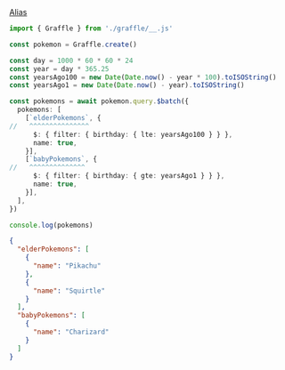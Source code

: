 <div class="ExampleSnippet">
<a href="../../examples/document-builder/alias">Alias</a>

<!-- dprint-ignore-start -->
```ts twoslash
import { Graffle } from './graffle/__.js'

const pokemon = Graffle.create()

const day = 1000 * 60 * 60 * 24
const year = day * 365.25
const yearsAgo100 = new Date(Date.now() - year * 100).toISOString()
const yearsAgo1 = new Date(Date.now() - year).toISOString()

const pokemons = await pokemon.query.$batch({
  pokemons: [
    [`elderPokemons`, {
//   ^^^^^^^^^^^^^^^      
      $: { filter: { birthday: { lte: yearsAgo100 } } },
      name: true,
    }],
    [`babyPokemons`, {
//   ^^^^^^^^^^^^^^
      $: { filter: { birthday: { gte: yearsAgo1 } } },
      name: true,
    }],
  ],
})

console.log(pokemons)
```
<!-- dprint-ignore-end -->

<!-- dprint-ignore-start -->
```json
{
  "elderPokemons": [
    {
      "name": "Pikachu"
    },
    {
      "name": "Squirtle"
    }
  ],
  "babyPokemons": [
    {
      "name": "Charizard"
    }
  ]
}
```
<!-- dprint-ignore-end -->

</div>
